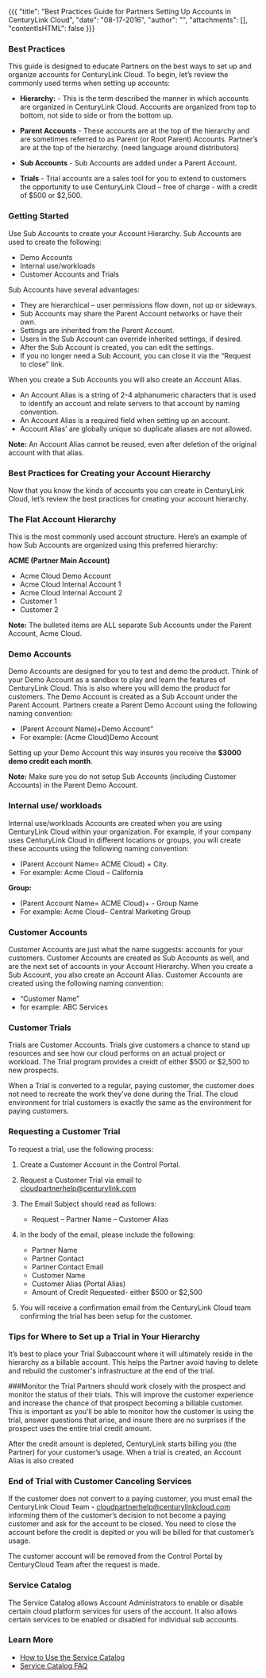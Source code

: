 {{{
  "title": "Best Practices Guide for Partners Setting Up Accounts in CenturyLink Cloud",
  "date": "08-17-2016",
  "author": "",
  "attachments": [],
  "contentIsHTML": false
}}}

### Best Practices
This guide is designed to educate Partners on the best ways to set up and organize accounts for CenturyLink Cloud. To begin, let’s review the commonly used terms when setting up accounts:
* **Hierarchy:** - This is the term described the manner in which accounts are organized in CenturyLink Cloud. Accounts are organized from top to bottom, not side to side or from the bottom up.

* **Parent Accounts** - These accounts are at the top of the hierarchy and are sometimes referred to as Parent (or Root Parent) Accounts.  Partner’s are at the top of the hierarchy. (need language around distributors)

* **Sub Accounts** - Sub Accounts are added under a Parent Account.

* **Trials** - Trial accounts are a sales tool for you to extend to customers the opportunity to use CenturyLink Cloud – free of charge - with a credit of $500 or $2,500.

### Getting Started
Use Sub Accounts to create your Account Hierarchy. Sub Accounts are used to create the following:
* Demo Accounts
* Internal use/workloads
* Customer Accounts and Trials

Sub Accounts have several advantages:
* They are hierarchical – user permissions flow down, not up or sideways.
* Sub Accounts may share the Parent Account networks or have their own.
* Settings are inherited from the Parent Account.
* Users in the Sub Account can override inherited settings, if desired.
* After the Sub Account is created, you can edit the settings.
* If you no longer need a Sub Account, you can close it via the “Request to close” link.

When you create a Sub Accounts you will also create an Account Alias.
* An Account Alias is a string of 2-4 alphanumeric characters that is used to identify an account and relate servers to that account by naming convention.
* An Account Alias is a required field when setting up an account.
* Account Alias’ are globally unique so duplicate aliases are not allowed.

**Note:** An Account Alias cannot be reused, even after deletion of the original account with that alias.

### Best Practices for Creating your Account Hierarchy
Now that you know the kinds of accounts you can create in CenturyLink Cloud, let’s review the best practices for creating your account hierarchy.

### The Flat Account Hierarchy
This is the most commonly used account structure. Here’s an example of how Sub Accounts are organized using this preferred hierarchy:

**ACME (Partner Main Account)**
* Acme Cloud Demo Account
* Acme Cloud Internal Account 1
* Acme Cloud Internal Account 2
* Customer 1
* Customer 2

**Note:** The bulleted items are ALL separate Sub Accounts under the Parent Account, Acme Cloud.

### Demo Accounts
Demo Accounts are designed for you to test and demo the product. Think of your Demo Account as a sandbox to play and learn the features of CenturyLink Cloud. This is also where you will demo the product for customers. The Demo Account is created as a Sub Account under the Parent Account. Partners create a Parent Demo Account using the following naming convention:
* (Parent Account Name)+Demo Account”
* For example: (Acme Cloud)Demo Account

Setting up your Demo Account this way insures you receive the **$3000 demo credit each month**.

**Note:** Make sure you do not setup Sub Accounts (including Customer Accounts) in the Parent Demo Account.

### Internal use/ workloads
Internal use/workloads Accounts are created when you are using CenturyLink Cloud within your organization.  For example, if your company uses CenturyLink Cloud in different locations or groups, you will create these accounts using the following naming convention:
* (Parent Account Name= ACME Cloud) + City.
* For example: Acme Cloud – California

**Group:**
* (Parent Account Name= ACME Cloud)+ - Group Name
* For example: Acme Cloud– Central Marketing Group

### Customer Accounts
Customer Accounts are just what the name suggests:  accounts for your customers. Customer Accounts are created as Sub Accounts as well, and are the next set of accounts in your Account Hierarchy. When you create a Sub Account, you also create an Account Alias. Customer Accounts are created using the following naming convention:
* “Customer Name”
* for example: ABC Services

### Customer Trials
Trials are Customer Accounts. Trials give customers a chance to stand up resources and see how our cloud performs on an actual project or workload. The Trial program provides a creidt of either $500 or $2,500 to new prospects.

When a Trial is converted to a regular, paying customer, the customer does not need to recreate the work they’ve done during the Trial. The cloud environment for trial customers is exactly the same as the environment for paying customers.

### Requesting a Customer Trial
To request a trial, use the following process:

1. Create a Customer Account in the Control Portal.

2. Request a Customer Trial via email to cloudpartnerhelp@centurylink.com

3. The Email Subject should read as follows:  
   * Request – Partner Name – Customer Alias

4. In the body of the email, please include the following:
   * Partner Name
   * Partner Contact
   * Partner Contact Email
   * Customer Name
   * Customer Alias (Portal Alias)
   * Amount of Credit Requested- either $500 or $2,500

5. You will receive a confirmation email from the CenturyLink Cloud team confirming the trial has been setup for the customer.

### Tips for Where to Set up a Trial in Your Hierarchy
It’s best to place your Trial Subaccount where it will ultimately reside in the hierarchy as a billable account. This helps the Partner avoid having to delete and rebuild the customer's infrastructure at the end of the trial. 

###Monitor the Trial 
Partners should work closely with the prospect and monitor the status of their trials. This will improve the customer experience and increase the chance of that prospect becoming a billable customer. This is important as you’ll be able to monitor how the customer is using the trial, answer questions that arise, and insure there are no surprises if the prospect uses the entire trial credit amount. 

After the credit amount is depleted, CenturyLink starts billing you (the Partner) for your customer’s usage. When a trial is created, an Account Alias is also created

### End of Trial with Customer Canceling Services
If the customer does not convert to a paying customer, you must email the CenturyLink Cloud Team - cloudpartnerhelp@centurylinkcloud.com informing them of the customer’s decision to not become a paying customer and ask for the account to be closed. You need to close the account before the credit is deplted or you will be billed for that customer’s usage.

The customer account will be removed from the Control Portal by CenturyCloud Team after the request is made.

### Service Catalog
The Service Catalog allows Account Administrators to enable or disable certain cloud platform services for users of the account. It also allows certain services to be enabled or disabled for individual sub accounts.

### Learn More
* [How to Use the Service Catalog](../General/getting-started-with-the-service-catalog.md)
* [Service Catalog FAQ](../General/service-catalog-faq.md)
